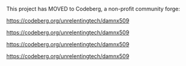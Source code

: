 This project has MOVED to Codeberg, a non-profit community forge:

https://codeberg.org/unrelentingtech/damnx509

https://codeberg.org/unrelentingtech/damnx509

https://codeberg.org/unrelentingtech/damnx509

https://codeberg.org/unrelentingtech/damnx509
